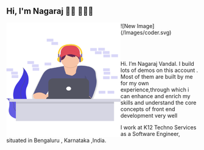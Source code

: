 ## Hi, I'm Nagaraj 👋🏼 👨🏽‍💻

<p>
<img src="/Images/coder.svg" align="left" alt="Image That shows A guy Coding" width="300px" height="300px">
</p>
![New Image] (/Images/coder.svg)
<br />
<br />
<br />
<br />



Hi. I’m Nagaraj Vandal. I build lots of demos on this account . Most of them are built by me for my own experience,through which i can enhance and enrich my skills
and understand the core concepts of front end development very well

I work at K12 Techno Services as a Software Engineer, situated in Bengaluru , Karnataka ,India.

